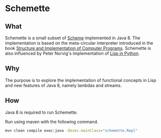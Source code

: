 Schemette
=========

What
----
Schemette is a small subset of [Scheme](http://www.r6rs.org/) implemented in Java 8. The implementation is based on the meta-circular interpreter introduced in the book [Structure and Implementation of Computer Programs](http://mitpress.mit.edu/sicp/full-text/sicp/book/node76.html). Schemette is also influenced by Peter Norvig's implementation of [Lisp in Python](http://norvig.com/lispy.html).

Why
---
The purpose is to explore the implementation of functional concepts in Lisp and new features of Java 8, namely lambdas and streams.

How
---

Java 8 is required to run Schemette.

Run using maven with the following command.

```bash
mvn clean compile exec:java -Dexec.mainClass="schemette.Repl"
```

